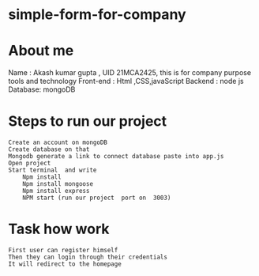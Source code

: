 # simple-form-for-company

# About me
Name : Akash kumar gupta  ,  UID 21MCA2425, this is for company purpose 
tools and technology 
    Front-end : Html ,CSS,javaScript 
    Backend : node js
    Database: mongoDB



# Steps to run our project
    Create an account on mongoDB 
    Create database on that 
    Mongodb generate a link to connect database paste into app.js
    Open project 
    Start terminal  and write 
        Npm install 
        Npm install mongoose
        Npm install express
        NPM start (run our project  port on  3003)


# Task how work 
    First user can register himself 
    Then they can login through their credentials  
    It will redirect to the homepage
